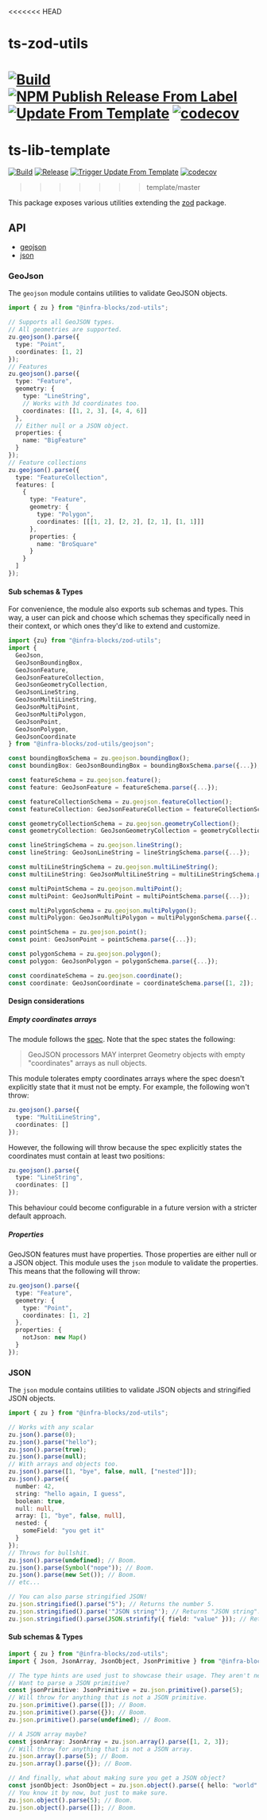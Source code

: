 <<<<<<< HEAD
# ts-zod-utils
[![Build](https://github.com/infrastructure-blocks/ts-zod-utils/actions/workflows/build.yml/badge.svg)](https://github.com/infrastructure-blocks/ts-zod-utils/actions/workflows/build.yml)
[![NPM Publish Release From Label](https://github.com/infrastructure-blocks/ts-zod-utils/actions/workflows/npm-publish-release-from-label.yml/badge.svg)](https://github.com/infrastructure-blocks/ts-zod-utils/actions/workflows/npm-publish-release-from-label.yml)
[![Update From Template](https://github.com/infrastructure-blocks/ts-zod-utils/actions/workflows/update-from-template.yml/badge.svg)](https://github.com/infrastructure-blocks/ts-zod-utils/actions/workflows/update-from-template.yml)
[![codecov](https://codecov.io/gh/infrastructure-blocks/ts-zod-utils/graph/badge.svg?token=vyI1qM1EZg)](https://codecov.io/gh/infrastructure-blocks/ts-zod-utils)
=======
# ts-lib-template
[![Build](https://github.com/infrastructure-blocks/ts-lib-template/actions/workflows/build.yml/badge.svg)](https://github.com/infrastructure-blocks/ts-lib-template/actions/workflows/build.yml)
[![Release](https://github.com/infrastructure-blocks/ts-lib-template/actions/workflows/release.yml/badge.svg)](https://github.com/infrastructure-blocks/ts-lib-template/actions/workflows/release.yml)
[![Trigger Update From Template](https://github.com/infrastructure-blocks/ts-lib-template/actions/workflows/trigger-update-from-template.yml/badge.svg)](https://github.com/infrastructure-blocks/ts-lib-template/actions/workflows/trigger-update-from-template.yml)
[![codecov](https://codecov.io/gh/infrastructure-blocks/ts-lib-template/graph/badge.svg?token=vyI1qM1EZg)](https://codecov.io/gh/infrastructure-blocks/ts-lib-template)
>>>>>>> template/master

This package exposes various utilities extending the [zod](https://www.npmjs.com/package/zod) package.

## API

- [geojson](#geojson)
- [json](#json)

### GeoJson

The `geojson` module contains utilities to validate GeoJSON objects.

```typescript
import { zu } from "@infra-blocks/zod-utils";

// Supports all GeoJSON types.
// All geometries are supported.
zu.geojson().parse({
  type: "Point",
  coordinates: [1, 2]
});
// Features
zu.geojson().parse({
  type: "Feature",
  geometry: {
    type: "LineString",
    // Works with 3d coordinates too.
    coordinates: [[1, 2, 3], [4, 4, 6]]
  },
  // Either null or a JSON object.
  properties: {
    name: "BigFeature"
  }
});
// Feature collections
zu.geojson().parse({
  type: "FeatureCollection",
  features: [
    {
      type: "Feature",
      geometry: {
        type: "Polygon",
        coordinates: [[[1, 2], [2, 2], [2, 1], [1, 1]]]
      },
      properties: {
        name: "BroSquare"
      }
    }
  ]
});
```

#### Sub schemas & Types

For convenience, the module also exports sub schemas and types. This way, a user can pick and choose which schemas
they specifically need in their context, or which ones they'd like to extend and customize.

```typescript
import {zu} from "@infra-blocks/zod-utils";
import {
  GeoJson,
  GeoJsonBoundingBox,
  GeoJsonFeature,
  GeoJsonFeatureCollection,
  GeoJsonGeometryCollection,
  GeoJsonLineString,
  GeoJsonMultiLineString,
  GeoJsonMultiPoint,
  GeoJsonMultiPolygon,
  GeoJsonPoint,
  GeoJsonPolygon,
  GeoJsonCoordinate
} from "@infra-blocks/zod-utils/geojson";

const boundingBoxSchema = zu.geojson.boundingBox();
const boundingBox: GeoJsonBoundingBox = boundingBoxSchema.parse({...});

const featureSchema = zu.geojson.feature();
const feature: GeoJsonFeature = featureSchema.parse({...});

const featureCollectionSchema = zu.geojson.featureCollection();
const featureCollection: GeoJsonFeatureCollection = featureCollectionSchema.parse({...});

const geometryCollectionSchema = zu.geojson.geometryCollection();
const geometryCollection: GeoJsonGeometryCollection = geometryCollectionSchema.parse({...});

const lineStringSchema = zu.geojson.lineString();
const lineString: GeoJsonLineString = lineStringSchema.parse({...});

const multiLineStringSchema = zu.geojson.multiLineString();
const multiLineString: GeoJsonMultiLineString = multiLineStringSchema.parse({...});

const multiPointSchema = zu.geojson.multiPoint();
const multiPoint: GeoJsonMultiPoint = multiPointSchema.parse({...});

const multiPolygonSchema = zu.geojson.multiPolygon();
const multiPolygon: GeoJsonMultiPolygon = multiPolygonSchema.parse({...});

const pointSchema = zu.geojson.point();
const point: GeoJsonPoint = pointSchema.parse({...});

const polygonSchema = zu.geojson.polygon();
const polygon: GeoJsonPolygon = polygonSchema.parse({...});

const coordinateSchema = zu.geojson.coordinate();
const coordinate: GeoJsonCoordinate = coordinateSchema.parse([1, 2]);
```

#### Design considerations

##### Empty coordinates arrays

The module follows the [spec](https://datatracker.ietf.org/doc/html/rfc7946). Note that the spec states the
following:

> GeoJSON processors MAY interpret Geometry objects with
empty "coordinates" arrays as null objects. 

This module tolerates empty coordinates arrays where the spec doesn't explicitly state that it must not be empty.
For example, the following won't throw:
```typescript
zu.geojson().parse({
  type: "MultiLineString",
  coordinates: []
});
```

However, the following will throw because the spec explicitly states the coordinates must contain at least two
positions:
```typescript
zu.geojson().parse({
  type: "LineString",
  coordinates: []
});
```

This behaviour could become configurable in a future version with a stricter default approach.

##### Properties

GeoJSON features must have properties. Those properties are either null or a JSON object. This module uses
the `json` module to validate the properties. This means that the following will throw:
```typescript
zu.geojson().parse({
  type: "Feature",
  geometry: {
    type: "Point",
    coordinates: [1, 2]
  },
  properties: {
    notJson: new Map()
  }
});
```

### JSON

The `json` module contains utilities to validate JSON objects and stringified JSON objects.

````typescript
import { zu } from "@infra-blocks/zod-utils";

// Works with any scalar
zu.json().parse(0); 
zu.json().parse("hello"); 
zu.json().parse(true); 
zu.json().parse(null); 
// With arrays and objects too.
zu.json().parse([1, "bye", false, null, ["nested"]]); 
zu.json().parse({
  number: 42,
  string: "hello again, I guess",
  boolean: true,
  null: null,
  array: [1, "bye", false, null],
  nested: {
    someField: "you get it"
  }
});
// Throws for bullshit.
zu.json().parse(undefined); // Boom.
zu.json().parse(Symbol("nope")); // Boom.
zu.json().parse(new Set()); // Boom.
// etc...

// You can also parse stringified JSON!
zu.json.stringified().parse("5"); // Returns the number 5.
zu.json.stringified().parse('"JSON string"'); // Returns "JSON string". Note the quotes were removed.
zu.json.stringified().parse(JSON.strinfify({ field: "value" })); // Returns {field: "value"}.
````

#### Sub schemas & Types

```typescript
import { zu } from "@infra-blocks/zod-utils";
import { Json, JsonArray, JsonObject, JsonPrimitive } from "@infra-blocks/zod-utils/json";

// The type hints are used just to showcase their usage. They aren't necessary when parsing.
// Want to parse a JSON primitive?
const jsonPrimitive: JsonPrimitive = zu.json.primitive().parse(5);
// Will throw for anything that is not a JSON primitive.
zu.json.primitive().parse([]); // Boom.
zu.json.primitive().parse({}); // Boom.
zu.json.primitive().parse(undefined); // Boom.

// A JSON array maybe?
const jsonArray: JsonArray = zu.json.array().parse([1, 2, 3]);
// Will throw for anything that is not a JSON array.
zu.json.array().parse(5); // Boom.
zu.json.array().parse({}); // Boom.

// And finally, what about making sure you get a JSON object?
const jsonObject: JsonObject = zu.json.object().parse({ hello: "world" });
// You know it by now, but just to make sure.
zu.json.object().parse(5); // Boom.
zu.json.object().parse([]); // Boom.
```
